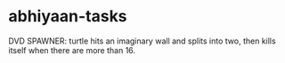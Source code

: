 # abhiyaan-tasks
DVD SPAWNER:
  turtle hits an imaginary wall and splits into two, then kills itself when there are more than 16.
